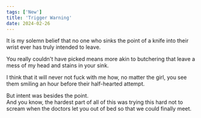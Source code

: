 ```yaml
---
tags: ['New']
title: 'Trigger Warning'
date: 2024-02-26
---
```


It is my solemn belief that no one who sinks the point of a knife into their wrist ever has truly intended to leave.

You really couldn't have picked means more akin to butchering that leave a mess of my head and stains in your sink.

I think that it will never not fuck with me how, no matter the girl, you see them smiling an hour before their half-hearted attempt.

But intent was besides the point.  
And you know, the hardest part of all of this was trying this hard not to scream when the doctors let you out of bed so that we could finally meet.  
